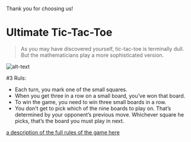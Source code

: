 Thank you for choosing us!

# Ultimate Tic-Tac-Toe

> As you may have discovered yourself, tic-tac-toe is terminally dull.
> But the mathematicians play a more sophisticated version.

![alt-text](https://mathwithbaddrawings.files.wordpress.com/2013/06/18-mid-game.jpg "our game")

#3 Ruls:
+ Each turn, you mark one of the small squares.
+ When you get three in a row on a small board, you’ve won that board.
+ To win the game, you need to win three small boards in a row.
+ You don’t get to pick which of the nine boards to play on. That’s determined by your opponent’s previous move. Whichever square he picks, that’s the board you must play in next.

[a description of the full rules of the game here](https://mathwithbaddrawings.com/2013/06/16/ultimate-tic-tac-toe/)
